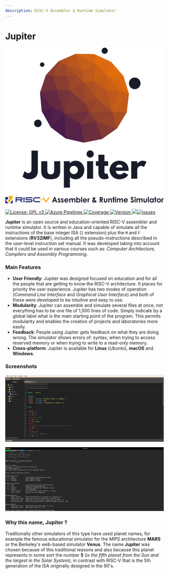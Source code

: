 ```yaml
---
description: RISC-V Assembler & Runtime Simulator
---
```


# Jupiter

![](.gitbook/assets/jupiter%20%281%29.png)

[![License: GPL v3](https://camo.githubusercontent.com/bf135a9cea09d0ea4bba410582c0e70ec8222736/68747470733a2f2f696d672e736869656c64732e696f2f62616467652f4c6963656e73652d47504c25323076332d626c75652e737667) ](https://github.com/andrescv/Jupiter/blob/master/LICENSE)[![Azure Pipelines](https://camo.githubusercontent.com/3e6ec74735310767b8769af8dc70eec9c77ec490/68747470733a2f2f6465762e617a7572652e636f6d2f616e6472657363762f4a7570697465722f5f617069732f6275696c642f7374617475732f616e6472657363762e4a7570697465723f6272616e63684e616d653d6d6173746572) ](https://dev.azure.com/andrescv/Jupiter)[![Coverage](https://camo.githubusercontent.com/a4889f93e68e2b252bd1a4b3b9f3fb6a8b9ebd82/68747470733a2f2f696d672e736869656c64732e696f2f617a7572652d6465766f70732f636f7665726167652f616e6472657363762f4a7570697465722f342e737667) ](https://dev.azure.com/andrescv/Jupiter)[![Version](https://camo.githubusercontent.com/e38fdfa13696c595483430a8a5d4b63148289d46/68747470733a2f2f696d672e736869656c64732e696f2f6769746875622f72656c656173652f616e6472657363762f4a7570697465722f616c6c2e737667) ](https://github.com/andrescv/Jupiter/releases)[![](https://camo.githubusercontent.com/2e4cc3f0f602a96b633e8b168b8655a9780333f9/68747470733a2f2f696d672e736869656c64732e696f2f6769746875622f646f776e6c6f6164732f616e6472657363762f4a7570697465722f746f74616c2e737667)](https://github.com/andrescv/Jupiter/releases)[![issues](https://camo.githubusercontent.com/157860606cb742f60d6ceb0cabd043d03fe0d230/68747470733a2f2f696d672e736869656c64732e696f2f6769746875622f6973737565732f616e6472657363762f4a7570697465722e737667)](https://github.com/andrescv/Jupiter/issues)

**Jupiter** is an open source and education-oriented RISC-V assembler and runtime simulator. It is written in Java and capable of simulate all the instructions of the base integer ISA \(`I` extension\) plus the `M` and `F` extensions \(**RV32IMF**\), including all the pseudo-instructions described in the user-level instruction set manual. It was developed taking into account that it could be used in various courses such as: _Computer Architecture, Compilers and Assembly Programming_.

### Main Features

* **User Friendly**: Jupiter was designed focused on education and for all the people that are getting to know the RISC-V architecture. It places for priority the user experience. Jupiter has two modes of operation \(_Command Line Interface_ and _Graphical User Interface_\) and both of these were developed to be intuitive and easy to use.
* **Modularity**: Jupiter can assemble and simulate several files at once, not everything has to be one file of 1,000 lines of code. Simply indicate by a global label what is the main starting point of the program. This permits modularity and enables the creation of projects and laboratories more easily.
* **Feedback**: People using Jupiter gets feedback on what they are doing wrong. The simulator shows errors of: syntax, when trying to access reserved memory or when trying to write to a read-only memory.
* **Cross-platform**: Jupiter is available for **Linux** \(_Ubuntu_\), **macOS** and **Windows**.

### Screenshots

![GUI Mode](.gitbook/assets/gui.png)

![CLI Mode](.gitbook/assets/cli.png)

### Why this name, Jupiter ?

Traditionally other simulators of this type have used planet names, for example the famous educational simulator for the _MIPS_ architecture **MARS** or the Berkeley's web-based simulator **Venus**. The name **Jupiter** was chosen because of this traditional reasons and also because this planet represents in some sort the number **5** \(_is the fifth planet from the Sun and the largest in the Solar System\)_, in contrast with RISC-V that is the 5th generation of the ISA originally designed in the 90's.

